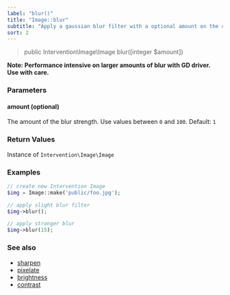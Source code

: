 ```yaml
---
label: "blur()"
title: "Image::blur"
subtitle: "Apply a gaussian blur filter with a optional amount on the current image."
sort: 2
---
```


> public Intervention\Image\Image blur([integer $amount])

**Note: Performance intensive on larger amounts of blur with GD driver. Use with care.**

### Parameters

#### amount (optional)
The amount of the blur strength. Use values between `0` and `100`. Default: `1`

### Return Values
Instance of `Intervention\Image\Image`

### Examples

```php
// create new Intervention Image
$img = Image::make('public/foo.jpg');

// apply slight blur filter
$img->blur();

// apply stronger blur
$img->blur(15);
```

### See also

- [sharpen](/v2/api/sharpen)
- [pixelate](/v2/api/pixelate)
- [brightness](/v2/api/brightness)
- [contrast](/v2/api/contrast)
